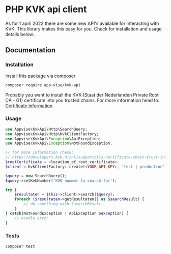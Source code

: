 # PHP KVK api client
As for 1 april 2022 there are some new API's available for interacting with KVK.
This library makes this easy for you. Check for installation and usage details below.

## Documentation
### Installation
Install this package via composer
```bash
composer require app-vise/kvk-api
```

Probably you want to install the KVK (Staat der Nederlanden Private Root CA - G1) certificate into you trusted chains.
For more information head to:
[Certificate information](https://developers.kvk.nl/nl/support/tls-certificate-chain-trust-instructions)

### Usage
```php
use Appvise\KvkApi\Http\SearchQuery;
use Appvise\KvkApi\Http\KvkClientFactory;
use Appvise\KvkApi\Exception\ApiException;
use Appvise\KvkApi\Exception\NotFoundException;

// for more information check:
// https://developers.kvk.nl/nl/support/tls-certificate-chain-trust-instructions
$rootCertificate = <location_of_root_certificate>;
$client = KvkClientFactory::create(<YOUR_API_KEY>, 'test | production', $rootCertificate);

$query = new SearchQuery();
$query->setKvkNumber('KVK nummer to search for');

try {
    $resultaten = $this->client->search($query);
    foreach ($resultaten->getResultaten() as $searchResult) {
        // do something with $searchResult
    }
} catch(NotFoundException | ApiException $exception) {
    // handle error
}
```

### Tests
```bash
composer test
```
